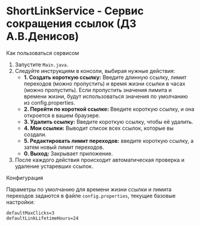 # ShortLinkService - Сервис сокращения ссылок (ДЗ А.В.Денисов)

Как пользоваться сервисом

1.  Запустите `Main.java`.
2.  Следуйте инструкциям в консоли, выбирая нужные действия:
    *   **1. Создать короткую ссылку:** Введите длинную ссылку, лимит переходов (можно пропустить) и время жизни ссылки в часах (можно пропустить). Если пропустить значения лимита и времени жизни, будут использоваться значения по умолчанию из config.properties.
    *   **2. Перейти по короткой ссылке:** Введите короткую ссылку, и она откроется в вашем браузере.
    *   **3. Удалить ссылку:** Введите короткую ссылку, чтобы её удалить.
    *   **4. Мои ссылки:** Выводит список всех ссылок, которые вы создали.
    *   **5. Редактировать лимит переходов:** введите короткую ссылку, а затем новый лимит переходов.
    *   **0. Выход:** Закрывает приложение.
3.  После каждого действия происходит автоматическая проверка и удаление устаревших ссылок.

Конфигурация

Параметры по умолчанию для времени жизни ссылки и лимита переходов задаются в файле `config.properties`, текущие базовые настройки:

```properties
defaultMaxClicks=3
defaultLinkLifetimeHours=24

